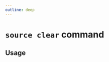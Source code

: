 ```yaml
---
outline: deep
---
```

# `source clear` command

<script setup lang="ts">
import {data as docs} from "../cli.data.js";
const commandDoc = docs.source.clear;
</script>

<p><div v-html="commandDoc.description"></div></p>

## Usage
<div v-html="commandDoc.usageHtml"></div>
<div v-html="commandDoc.options"></div>
